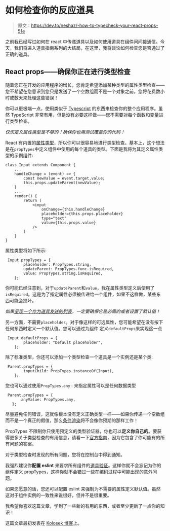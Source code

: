 # 如何检查你的反应道具

> 原文：<https://dev.to/neshaz/-how-to-typecheck-your-react-props-51e>

之前我已经写过如何在 react 中传递道具以及如何使用道具在组件间间接通信。今天，我们将进入道具指南系列的大结局，在这里，我将谈论如何检查您是否通过了正确的道具。

## React props——确保你正在进行类型检查

随着您正在开发的应用程序的增长，您肯定希望添加某种类型的属性类型检查——您不希望在您意识到您只是发送了一个空数组而不是一个对象之前，您将花费数小时或数天来处理这些错误！

你可以更极端一点，使用类似于 [Typescript](https://www.typescriptlang.org) 的东西来检查你的整个应用程序。虽然 TypeScript 非常有用，但是没有必要这样做——您不需要对每个函数和变量进行类型检查。

*仅仅定义属性类型是不够的！确保你也用测试覆盖你的代码！*

React 有内置的[属性类型](https://www.npmjs.com/package/prop-types)，所以你可以很容易地进行类型检查。基本上，这个想法是在`propTypes`中定义组件中使用的每个道具的类型。下面是我将为其定义属性类型的示例组件:

```
class Input extends Component {
    ...
    handleChange = (event) => {
        const newValue = event.target.value;
        this.props.updateParent(newValue);
    }
    ...
    render() {
        return (
            <input
                onChange={this.handleChange}
                placeholder={this.props.placeholder}
                type="text"
                value={this.props.value}
            />
        )
    }
} 
```

属性类型将如下所示:

```
 Input.propTypes = {
        placeholder: PropTypes.string,
        updateParent: PropTypes.func.isRequired,
        value: PropTypes.string.isRequired,
    }; 
```

你可能已经注意到，对于`updateParent`和`value`，我在属性类型定义后使用了`isRequired`。这是为了指定属性必须被传递给一个组件，如果不这样做，某些东西可能会损坏。

*如果[呈现一个作为道具发送的列表](https://kolosek.com/react-jsx-loops/)，一定要确保它是必需的或者设置了默认值！*

另一方面，不需要`placeholder`。对于像这样的可选属性，您可能希望在没有按下任何东西时定义一个默认值。您可以通过为组件
定义`defaultProps`来实现这一点

```
 Input.defaultProps = {
        placeholder: "Default placeholder",
    }; 
```

除了标准类型，你还可以添加一个类型检查一个道具是一个实例还是某个类:

```
 Parent.propTypes = {
        inputChild: PropTypes.instanceOf(Input),
    }; 
```

您也可以通过使用`PropTypes.any` :
来指定属性可以是任何数据类型

```
 Parent.propTypes = {
       anyValue: PropTypes.any,
   }; 
```

尽量避免任何错误，这就像根本没有定义正确类型一样——如果你传递一个空数组而不是一个真正的假值，那么[条件渲染](https://kolosek.com/react-jsx-conditions/)将不会像你预期的那样工作！

PropTypes 不限制你只使用预定义的类型验证器，你也可以**定义你自己的**。要获得更多关于类型检查的有用信息，请看一下[官方指南](https://reactjs.org/docs/typechecking-with-proptypes.html)，因为它包含了你可能有的所有问题的答案。

对于类型检查时发现的所有问题，您将在控制台中得到通知。

我强烈建议你**配置 eslint** 来要求所有组件的[道具验证](https://github.com/yannickcr/eslint-plugin-react/blob/master/docs/rules/prop-types.md)。这样你就不会忘记为你的组件定义 propTypes，这样你就不会错过一些在编码过程中可能出现的意外问题。

如果您愿意的话，您还可以配置 eslint 来强制为不需要的属性定义默认值。虽然这对于组件实例的一致性来说很好，但并不是很重要。

我希望你喜欢这篇文章，学到了一些新的有用的东西，或者至少更新了一点你的知识！

这篇文章最初发表在 [Kolosek 博客](https://kolosek.com/react-props-typechecking/)上。